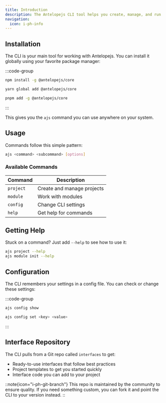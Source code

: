 ```yaml
---
title: Introduction
description: The Antelopejs CLI tool helps you create, manage, and run your projects with simple commands.
navigation:
  icon: i-ph-info
---
```


## Installation

The CLI is your main tool for working with Antelopejs. You can install it globally using your favorite package manager:

:::code-group

```bash [npm]
npm install -g @antelopejs/core
```

```bash [yarn]
yarn global add @antelopejs/core
```

```bash [pnpm]
pnpm add -g @antelopejs/core
```

:::

This gives you the `ajs` command you can use anywhere on your system.

## Usage

Commands follow this simple pattern:

```bash
ajs <command> <subcommand> [options]
```

### Available Commands

| Command   | Description                |
| --------- | -------------------------- |
| `project` | Create and manage projects |
| `module`  | Work with modules          |
| `config`  | Change CLI settings        |
| `help`    | Get help for commands      |

## Getting Help

Stuck on a command? Just add `--help` to see how to use it:

```bash
ajs project --help
ajs module init --help
```

## Configuration

The CLI remembers your settings in a config file. You can check or change these settings:

:::code-group

```bash [View Settings]
ajs config show
```

```bash [Change Settings]
ajs config set <key> <value>
```

:::

## Interface Repository

The CLI pulls from a Git repo called `interfaces` to get:

- Ready-to-use interfaces that follow best practices
- Project templates to get you started quickly
- Interface code you can add to your project

::note{icon="i-ph-git-branch"}
This repo is maintained by the community to ensure quality. If you need something custom, you can fork it and point the CLI to your version instead.
::
